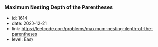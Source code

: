 ### Maximum Nesting Depth of the Parentheses

* id: 1614
* date: 2020-12-21
* link: https://leetcode.com/problems/maximum-nesting-depth-of-the-parentheses
* level: Easy
